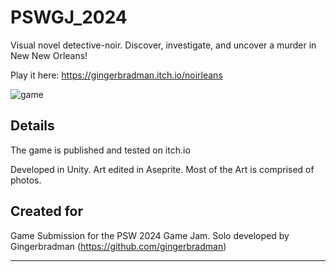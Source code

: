 # PSWGJ_2024

Visual novel detective-noir. Discover, investigate, and uncover a murder in New New Orleans!

Play it here: https://gingerbradman.itch.io/noirleans

![game](https://github.com/gingerbradman/portfolio/blob/master/static/clips/noirleans_clip.webp)

## Details
The game is published and tested on itch.io 

Developed in Unity. Art edited in Aseprite. Most of the Art is comprised of photos.

## Created for

Game Submission for the PSW 2024 Game Jam. Solo developed by Gingerbradman (https://github.com/gingerbradman)

----
